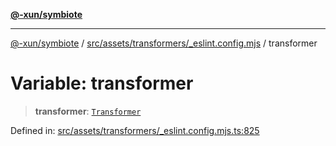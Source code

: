 [**@-xun/symbiote**](../../../../../README.md)

***

[@-xun/symbiote](../../../../../README.md) / [src/assets/transformers/\_eslint.config.mjs](../README.md) / transformer

# Variable: transformer

> **transformer**: [`Transformer`](../../../type-aliases/Transformer.md)

Defined in: [src/assets/transformers/\_eslint.config.mjs.ts:825](https://github.com/Xunnamius/symbiote/blob/39b78f935df3d66a96654bd78c86b3952384b660/src/assets/transformers/_eslint.config.mjs.ts#L825)
